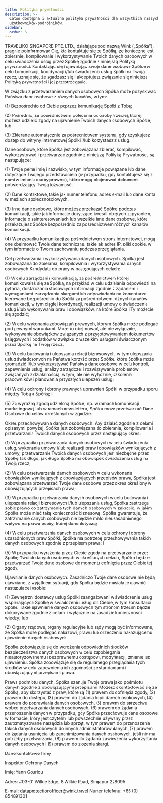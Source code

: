 ```yaml
---
title: Polityka prywatności
description: >-
  Łatwo dostępna i aktualna polityka prywatności dla wszystkich naszych
  użytkowników-podróżników.
sidebar:
  order: 5
---
```

TRAVELIKO SINGAPORE PTE. LTD., działające pod nazwą Wink („Spółka”), pragnie poinformować Cię, kto kontaktuje się ze Spółką, że konieczne jest zbieranie, kompilowanie i wykorzystywanie Twoich danych osobowych w celu świadczenia usług przez Spółkę zgodnie z niniejszą Polityką prywatności. Kontaktując się i ujawniając swoje dane osobowe Spółce w celu komunikacji, koordynacji i/lub świadczenia usług Spółki na Twoją rzecz, uznaje się, że zgadzasz się i akceptujesz związanie się niniejszą Polityką prywatności i jej przestrzeganie.

W związku z przetwarzaniem danych osobowych Spółka może pozyskiwać Państwa dane osobowe z różnych kanałów, w tym:

(1) Bezpośrednio od Ciebie poprzez komunikację Spółki z Tobą;

(2) Pośrednio, za pośrednictwem polecenia od osoby trzeciej, której możesz udzielić zgody na ujawnienie Twoich danych osobowych Spółce; lub

(3) Zbierane automatycznie za pośrednictwem systemu, gdy uzyskujesz dostęp do witryny internetowej Spółki i/lub korzystasz z usług.

Dane osobowe, które Spółka jest zobowiązana zbierać, kompilować, wykorzystywać i przetwarzać zgodnie z niniejszą Polityką Prywatności, są następujące:

(1) Twoje pełne imię i nazwisko, w tym informacje powiązane lub dane dotyczące Twojego przedstawiciela (w przypadku, gdy kontaktujesz się z nami w imieniu osoby prawnej), które mogą obejmować dokument potwierdzający Twoją tożsamość.

(2) Dane kontaktowe, takie jak numer telefonu, adres e-mail lub dane konta w mediach społecznościowych.

(3) Inne dane osobowe, które możesz przekazać Spółce podczas komunikacji, takie jak informacje dotyczące kwestii objętych zapytaniem, informacje o zainteresowaniach lub wszelkie inne dane osobowe, które przekazujesz Spółce bezpośrednio za pośrednictwem różnych kanałów komunikacji.

(4) W przypadku komunikacji za pośrednictwem strony internetowej, mogą one obejmować Twoje dane techniczne, takie jak adres IP, pliki cookie, w tym informacje o Twoim zachowaniu podczas przeglądania.

Cel przetwarzania i wykorzystywania danych osobowych. Spółka jest zobowiązana do zbierania, kompilowania i wykorzystywania danych osobowych Kandydata do pracy w następujących celach:

(1) W celu zarządzania komunikacją, za pośrednictwem której komunikowałeś się ze Spółką, na przykład w celu udzielania odpowiedzi na pytania, dostarczania stosownych informacji zgodnie z żądaniem i wymaganiami, zarządzania skargami lub odpowiadania na komentarze kierowane bezpośrednio do Spółki za pośrednictwem różnych kanałów komunikacji, w tym ciągłej koordynacji, realizacji umowy o świadczenie usług i/lub wykonywania praw i obowiązków, na które Spółka i Ty możecie się zgodzić;

(2) W celu wykonania zobowiązań prawnych, którym Spółka może podlegać pod pewnymi warunkami. Może to obejmować, ale nie wyłącznie, wykonywanie obowiązków związanych z przygotowywaniem dokumentów księgowych i podatków w związku z wszelkimi usługami świadczonymi przez Spółkę na Twoją rzecz;

(3) W celu budowania i ulepszania relacji biznesowych, w tym ulepszania usług świadczonych na Państwa korzyść przez Spółkę, które Spółka może gromadzić i/lub wykorzystywać Państwa dane osobowe w celu kontroli, zapewnienia usług, analizy zarządczej i rozwiązywania problemów związanych z działalnością, w tym, ale nie wyłącznie, szkolenia pracowników i planowania przyszłych ulepszeń usług;

(4) W celu ochrony i obrony prawnych uprawnień Spółki w przypadku sporu między Tobą a Spółką; i

(5) Za wyraźną zgodą udzieloną Spółce, np. w ramach komunikacji marketingowej lub w ramach newslettera, Spółka może przetwarzać Dane Osobowe do celów określonych w zgodzie.

Okres przechowywania danych osobowych. Aby działać zgodnie z celami opisanymi powyżej, Spółka jest zobowiązana do zbierania, kompilowania i przetwarzania Twoich danych osobowych przez następujący okres:

(1) W przypadku przetwarzania danych osobowych w celu świadczenia usług, wykonania umowy i/lub realizacji praw i obowiązków wynikających z umowy, przetwarzanie Twoich danych osobowych jest niezbędne przez Spółkę tak długo, jak długo Spółka ma obowiązek świadczenia usług na Twoją rzecz;

(2) W celu przetwarzania danych osobowych w celu wykonania obowiązków wynikających z obowiązujących przepisów prawa, Spółka jest zobowiązana przetwarzać Twoje dane osobowe przez okres określony w obowiązujących przepisach prawa;

(3) W przypadku przetwarzania danych osobowych w celu budowania i ulepszania relacji biznesowych i/lub ulepszania usług, Spółka zastrzega sobie prawo do zatrzymania tych danych osobowych w zakresie, w jakim Spółka może mieć taką konieczność biznesową. Spółka gwarantuje, że zatrzymanie danych osobowych nie będzie miało nieuzasadnionego wpływu na prawa osoby, której dane dotyczą;

(4) W celu przetwarzania danych osobowych w celu ochrony i obrony uzasadnionych praw Spółki, Spółka ma potrzebę przechowywania takich danych osobowych zgodnie z przepisem prawa; i

(5) W przypadku wyrażenia przez Ciebie zgody na przetwarzanie przez Spółkę Twoich danych osobowych w określonych celach, Spółka będzie przetwarzać Twoje dane osobowe do momentu cofnięcia przez Ciebie tej zgody.

Ujawnianie danych osobowych. Zasadniczo Twoje dane osobowe nie będą ujawniane, z wyjątkiem sytuacji, gdy Spółka będzie musiała je ujawnić następującej osobie:

(1) Zewnętrzni dostawcy usług Spółki zaangażowani w świadczenie usług wspierających Spółkę w świadczeniu usług dla Ciebie, w tym konsultanci Spółki. Takie ujawnienie danych osobowych tym stronom trzecim będzie dokonywane zgodnie z celami i wyłącznie na zasadzie konieczności wiedzy; lub

(2) Organy rządowe, organy regulacyjne lub sądy mogą być informowane, że Spółka może podlegać nakazowi, prawu lub orzeczeniu nakazującemu ujawnienie danych osobowych.

Spółka zobowiązuje się do wdrożenia odpowiednich środków bezpieczeństwa danych osobowych w celu zapobiegania nieautoryzowanemu i bezprawnemu dostępowi, modyfikacji, zmianie lub ujawnieniu. Spółka zobowiązuje się do regularnego przeglądania tych środków w celu zapewnienia ich zgodności ze standardami i obowiązującymi przepisami prawa.

Prawa podmiotu danych, Spółka szanuje Twoje prawa jako podmiotu danych zgodnie z obowiązującymi przepisami. Możesz skontaktować się ze Spółką, aby skorzystać z praw, które są (1) prawem do cofnięcia zgody, (2) prawem do dostępu, (3) prawem do żądania kopii danych osobowych, (4) prawem do poprawiania danych osobowych, (5) prawem do sprzeciwu wobec przetwarzania danych osobowych, (6) prawem do żądania przenoszenia danych w przypadku, gdy Spółka przechowuje dane osobowe w formacie, który jest czytelny lub powszechnie używany przez zautomatyzowane narzędzia lub sprzęt, w tym prawem do przenoszenia takich danych osobowych do innych administratorów danych, (7) prawem do żądania usunięcia lub zanonimizowania danych osobowych, jeśli nie ma potrzeby przetwarzania, (8) prawem do żądania zawieszenia wykorzystania danych osobowych i (9) prawem do złożenia skargi.

Dane kontaktowe firmy

Inspektor Ochrony Danych

Imię: Yann Gouriou

Adres: #03-01 Wilkie Edge, 8 Wilkie Road, Singapur 228095

E-mail: dataprotectionofficer@wink.travel
Numer telefonu: +66 (0) 854891301

